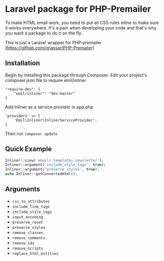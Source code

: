 Laravel package for PHP-Premailer
=================================
To make HTML email work, you need to put all CSS rules inline to make sure it works everywhere. It's a pain when developing your code and that's why you want a package to do it on the fly.

This is just a Laravel wrapper for PHP-premailer (https://github.com/onassar/PHP-Premailer)

## Installation

Begin by installing this package through Composer. Edit your project's composer.json file to require emil/inliner

	"require-dev": {
        "emil/inliner": "dev-master"
    }

Add Inliner as a service provider in app.php

	'providers' => [
		'Emil\Inliner\InlinerServiceProvider',
	]

Then run `composer update`


## Quick Example

``` php
Inliner::view('emails.templates.newsletter');
Inliner::argument('include_style_tags', true);
Inliner::argument('preserve_styles', true);
echo Inliner::getConvertedHtml();
```

## Arguments

* `css_to_attributes`
* `include_link_tags`
* `include_style_tags`
* `input_encoding`
* `preserve_reset`
* `preserve_styles`
* `remove_classes`
* `remove_comments`
* `remove_ids`
* `remove_scripts`
* `replace_html_entities`
